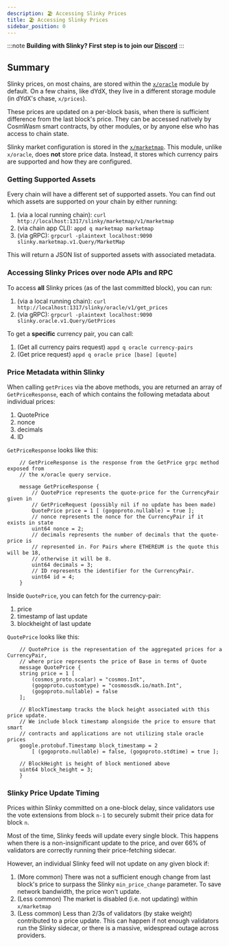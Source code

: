 ```yaml
---
description: 🏖️ Accessing Slinky Prices
title: 🏖️ Accessing Slinky Prices
sidebar_position: 0
---
```


:::note
**Building with Slinky? First step is to join our [Discord](https://discord.gg/amAgf9Z39w)**
:::

## Summary

Slinky prices, on most chains, are stored within the [`x/oracle`](https://github.com/skip-mev/slinky/tree/main/x/oracle) module by default. On a few chains, like dYdX, they live in a different storage module (in dYdX's chase, `x/prices`).

These prices are updated on a per-block basis, when there is sufficient difference from the last block's price. They can be accessed natively by CosmWasm smart contracts, by other modules, or by anyone else who has access to chain state.

Slinky market configuration is stored in the [`x/marketmap`](https://github.com/skip-mev/slinky/tree/main/x/marketmap). This module, unlike `x/oracle`, does **not** store price data. Instead, it stores which currency pairs are supported and how they are configured.

### Getting Supported Assets

Every chain will have a different set of supported assets. You can find out which assets are supported on your chain by either running:

1. (via a local running chain): `curl http://localhost:1317/slinky/marketmap/v1/marketmap`
2. (via chain app CLI): `appd q marketmap marketmap`
3. (via gRPC): `grpcurl -plaintext localhost:9090 slinky.marketmap.v1.Query/MarketMap`

This will return a JSON list of supported assets with associated metadata.

### Accessing Slinky Prices over node APIs and RPC

To access **all** Slinky prices (as of the last committed block), you can run:

1. (via a local running chain): `curl http://localhost:1317/slinky/oracle/v1/get_prices`
2. (via gRPC): `grpcurl -plaintext localhost:9090 slinky.oracle.v1.Query/GetPrices`

To get a **specific** currency pair, you can call:

1. (Get all currency pairs request) `appd q oracle currency-pairs`
2. (Get price request) `appd q oracle price [base] [quote]`

### Price Metadata within Slinky

When calling `getPrices` via the above methods, you are returned an array of `GetPriceResponse`, each of which contains the following metadata about individual prices:

1. QuotePrice
2. nonce
3. decimals
4. ID

`GetPriceResponse` looks like this:

```
    // GetPriceResponse is the response from the GetPrice grpc method exposed from
    // the x/oracle query service.

    message GetPriceResponse {
        // QuotePrice represents the quote-price for the CurrencyPair given in
        // GetPriceRequest (possibly nil if no update has been made)
        QuotePrice price = 1 [ (gogoproto.nullable) = true ];
        // nonce represents the nonce for the CurrencyPair if it exists in state
        uint64 nonce = 2;
        // decimals represents the number of decimals that the quote-price is
        // represented in. For Pairs where ETHEREUM is the quote this will be 18,
        // otherwise it will be 8.
        uint64 decimals = 3;
        // ID represents the identifier for the CurrencyPair.
        uint64 id = 4;
    }
```

Inside `QuotePrice`, you can fetch for the currency-pair:

1. price
2. timestamp of last update
3. blockheight of last update

`QuotePrice` looks like this:

```
    // QuotePrice is the representation of the aggregated prices for a CurrencyPair,
    // where price represents the price of Base in terms of Quote
    message QuotePrice {
    string price = 1 [
        (cosmos_proto.scalar) = "cosmos.Int",
        (gogoproto.customtype) = "cosmossdk.io/math.Int",
        (gogoproto.nullable) = false
    ];

    // BlockTimestamp tracks the block height associated with this price update.
    // We include block timestamp alongside the price to ensure that smart
    // contracts and applications are not utilizing stale oracle prices
    google.protobuf.Timestamp block_timestamp = 2
        [ (gogoproto.nullable) = false, (gogoproto.stdtime) = true ];

    // BlockHeight is height of block mentioned above
    uint64 block_height = 3;
    }
```

### Slinky Price Update Timing

Prices within Slinky committed on a one-block delay, since validators use the vote extensions from block `n-1` to securely submit their price data for block `n`.

Most of the time, Slinky feeds will update every single block. This happens when there is a non-insignificant update to the price, and over 66% of validators are correctly running their price-fetching sidecar.

However, an individual Slinky feed will not update on any given block if:

1. (More common) There was not a sufficient enough change from last block's price to surpass the Slinky `min_price_change` parameter. To save network bandwidth, the price won't update.
2. (Less common) The market is disabled (i.e. not updating) within `x/marketmap`
3. (Less common) Less than 2/3s of validators (by stake weight) contributed to a price update. This can happen if not enough validators run the Slinky sidecar, or there is a massive, widespread outage across providers.
